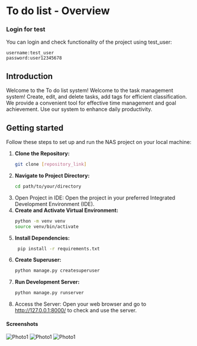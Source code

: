 # To do list - Overview

### Login for test
You can login and check functionality of the project using test_user:
```
username:test_user
password:user12345678
```

## Introduction

Welcome to the To do list system! 
Welcome to the task management system! 
Create, edit, and delete tasks, add tags for efficient classification. 
We provide a convenient tool for effective time management and goal achievement. 
Use our system to enhance daily productivity.

## Getting started

Follow these steps to set up and run the NAS project on your local machine:


1. **Clone the Repository:**
   ```bash
   git clone [repository_link]
2. **Navigate to Project Directory:**
    ```bash
   cd path/to/your/directory
3. Open Project in IDE:
Open the project in your preferred Integrated Development Environment (IDE).
4. **Create and Activate Virtual Environment:**
    ```bash
   python -m venv venv
   source venv/bin/activate
5. **Install Dependencies:**
   ```bash
    pip install -r requirements.txt
6. **Create Superuser:**
    ```bash
    python manage.py createsuperuser
7.  **Run Development Server:**
    ```bash
    python manage.py runserver
8. Access the Server:
Open your web browser and go to http://127.0.0.1:8000/ to check and use the server.

#### Screenshots
![Photo1](static/assets/img/1.png)
![Photo1](static/assets/img/2.png)
![Photo1](static/assets/img/3.png)